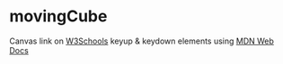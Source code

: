 # movingCube

 
Canvas link on [W3Schools](https://www.w3schools.com/html/html5_canvas.asp) 
keyup & keydown elements using [MDN Web Docs](https://developer.mozilla.org/en-US/docs/Web/API/Element/keydown_event)